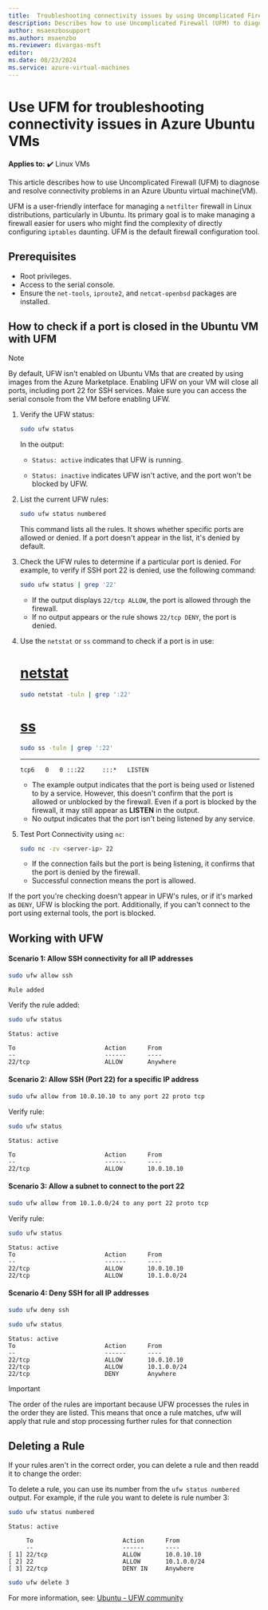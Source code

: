 ```yaml
---
title:  Troubleshooting connectivity issues by using Uncomplicated Firewall (UFW) in Azure Ubuntu VMs
description: Describes how to use Uncomplicated Firewall (UFM) to diagnose and resolve connectivity problems in Azure Ubuntu VMs. 
author: msaenzbosupport
ms.author: msaenzbo
ms.reviewer: divargas-msft
editor: 
ms.date: 08/23/2024
ms.service: azure-virtual-machines
---
```


# Use UFM for troubleshooting connectivity issues in Azure Ubuntu VMs

**Applies to:** :heavy_check_mark: Linux VMs

This article describes how to use Uncomplicated Firewall (UFM) to diagnose and resolve connectivity problems in an Azure Ubuntu virtual machine(VM).

UFM is a user-friendly interface for managing a `netfilter` firewall in Linux distributions, particularly in Ubuntu. Its primary goal is to make managing a firewall easier for users who might find the complexity of directly configuring `iptables` daunting. UFM is the default firewall configuration tool.

## Prerequisites

- Root privileges.
- Access to the serial console.
- Ensure the `net-tools`, `iproute2`, and `netcat-openbsd` packages are installed.

## How to check if a port is closed in the Ubuntu VM with UFM

> [!NOTE]  
> By default, UFW isn't enabled on Ubuntu VMs that are created by using images from the Azure Marketplace. Enabling UFW on your VM will close all ports, including port 22 for SSH services. 
Make sure you can access the serial console from the VM before enabling UFW.

1. Verify the UFW status:

     ```bash
     sudo ufw status
     ```
     In the output:

   - `Status: active` indicates that UFW is running.
          
   - `Status: inactive` indicates UFW isn't active, and the port won't be blocked by UFW.

2. List the current UFW rules:

     ```bash
     sudo ufw status numbered
     ```
     This command lists all the rules. It shows whether specific ports are allowed or denied. If a port doesn't appear in the list, it's denied by default.

3. Check the UFW rules to determine if a particular port is denied. For example, to verify if SSH port 22 is denied, use the following command:

     ```bash
     sudo ufw status | grep '22'
     ```

     - If the output displays `22/tcp ALLOW`, the port is allowed through the firewall.
     - If no output appears or the rule shows `22/tcp DENY`, the port is denied.

4. Use the `netstat` or `ss` command to check if a port is in use:

     # [netstat](#tab/netstat)

     ```bash
     sudo netstat -tuln | grep ':22'
     ```
     # [ss](#tab/ss)
     
     ```bash
     sudo ss -tuln | grep ':22'
     ```
     ---
     ```output
     tcp6   0   0 :::22     :::*   LISTEN   
     ```
   - The example output indicates that the port is being used or listened to by a service. However, this doesn't confirm that the port is allowed or unblocked by the firewall. Even if a port is blocked by the firewall, it may still appear as **LISTEN** in the output.
   - No output indicates that the port isn't being listened by any service.

6. Test Port Connectivity using `nc`:

     ```bash
     sudo nc -zv <server-ip> 22
     ```

     - If the connection fails but the port is being listening, it confirms that the port is denied by the firewall.
     - Successful connection means the port is allowed.

If the port you're checking doesn't appear in UFW's rules, or if it's marked as `DENY`, UFW is blocking the port. Additionally, if you can't connect to the port using external tools, the port is blocked.

## Working with UFW

#### Scenario 1: Allow SSH connectivity for all IP addresses

```bash
sudo ufw allow ssh
```
```output
Rule added
```
Verify the rule added:

```bash
sudo ufw status
```

```output
Status: active

To                         Action      From
--                         ------      ----
22/tcp                     ALLOW       Anywhere                  
```

#### Scenario 2: Allow SSH (Port 22) for a specific IP address

```bash
sudo ufw allow from 10.0.10.10 to any port 22 proto tcp
```

Verify rule:

```bash
sudo ufw status
```

```output
Status: active

To                         Action      From
--                         ------      ----
22/tcp                     ALLOW       10.0.10.10             
```

#### Scenario 3: Allow a subnet to connect to the port 22

```bash
sudo ufw allow from 10.1.0.0/24 to any port 22 proto tcp
```

Verify rule:

```bash
sudo ufw status
```

```output
Status: active
To                         Action      From
--                         ------      ----
22/tcp                     ALLOW       10.0.10.10             
22/tcp                     ALLOW       10.1.0.0/24 
```

#### Scenario 4: Deny SSH for all IP addresses

```bash
sudo ufw deny ssh
```

```bash
sudo ufw status
```

```output
Status: active
To                         Action      From
--                         ------      ----
22/tcp                     ALLOW       10.0.10.10             
22/tcp                     ALLOW       10.1.0.0/24          
22/tcp                     DENY        Anywhere                     
```

> [!IMPORTANT]  
> The order of the rules are important because UFW processes the rules in the order they are listed. This means that once a rule matches, ufw will apply that rule and stop processing further rules for that connection

## Deleting a Rule

If your rules aren't in the correct order, you can delete a rule and then readd it to change the order:

To delete a rule, you can use its number from the `ufw status numbered` output. For example, if the rule you want to delete is rule number 3:

```bash
sudo ufw status numbered
```

```output
Status: active

     To                         Action      From
     --                         ------      ----
[ 1] 22/tcp                     ALLOW       10.0.10.10             
[ 2] 22                         ALLOW       10.1.0.0/24 
[ 3] 22/tcp                     DENY IN     Anywhere  
```

```bash
sudo ufw delete 3
```

For more information, see: [Ubuntu - UFW community](https://help.ubuntu.com/community/UFW)

